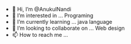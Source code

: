 - 👋 Hi, I’m @AnukulNandi
- 👀 I’m interested in ... Programing
- 🌱 I’m currently learning ... java language
- 💞️ I’m looking to collaborate on ... Web design
- 📫 How to reach me ...

